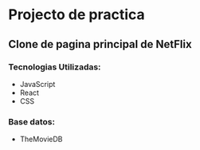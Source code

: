 # Projecto de practica

## Clone de pagina principal de NetFlix

### Tecnologias Utilizadas:

* JavaScript
* React
* CSS

### Base datos:
* TheMovieDB

